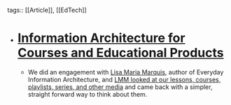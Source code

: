 tags:: [[Article]], [[EdTech]]

- # [Information Architecture for Courses and Educational Products](https://badass.dev/information-architecture)
	- We did an engagement with [Lisa Maria Marquis](https://twitter.com/redsesame), author of Everyday Information Architecture, and [LMM looked at our lessons, courses, playlists, series, and other media](https://egghead.notion.site/Content-Analysis-by-LMM-227060f2f49c4d1082980131fcde12f3) and came back with a simpler, straight forward way to think about them.